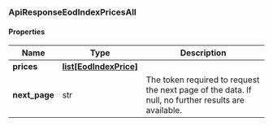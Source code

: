 

[//]: # (CLASS:ApiResponseEodIndexPricesAll)

[//]: # (KIND:object)

### ApiResponseEodIndexPricesAll

#### Properties

[//]: # (START_DEFINITION)

Name | Type | Description
------------ | ------------- | -------------
**prices** | [**list[EodIndexPrice]**](EodIndexPrice.md) |  &nbsp;
**next_page** | str | The token required to request the next page of the data. If null, no further results are available. &nbsp;

[//]: # (END_DEFINITION)


[//]: # (CONTAINED_CLASS:EodIndexPrice)



